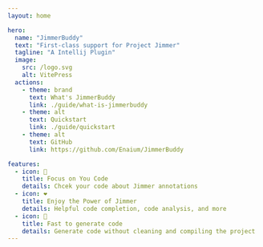 ```yaml
---
layout: home

hero:
  name: "JimmerBuddy"
  text: "First-class support for Project Jimmer"
  tagline: "A Intellij Plugin"
  image:
    src: /logo.svg
    alt: VitePress
  actions:
    - theme: brand
      text: What's JimmerBuddy
      link: ./guide/what-is-jimmerbuddy
    - theme: alt
      text: Quickstart
      link: ./guide/quickstart
    - theme: alt
      text: GitHub
      link: https://github.com/Enaium/JimmerBuddy

features:
  - icon: 🎯
    title: Focus on You Code
    details: Chcek your code about Jimmer annotations
  - icon: ❤️
    title: Enjoy the Power of Jimmer
    details: Helpful code completion, code analysis, and more
  - icon: 🚀
    title: Fast to generate code
    details: Generate code without cleaning and compiling the project
---
```


